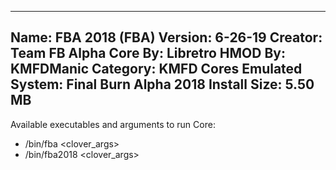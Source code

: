 -----------------------
Name: FBA 2018 (FBA)
Version: 6-26-19
Creator: Team FB Alpha
Core By: Libretro
HMOD By: KMFDManic
Category: KMFD Cores
Emulated System: Final Burn Alpha 2018
Install Size: 5.50 MB
-----------------------
Available executables and arguments to run Core:
- /bin/fba <rom> <clover_args>
- /bin/fba2018 <rom> <clover_args>

